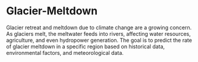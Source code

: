 # Glacier-Meltdown
Glacier retreat and meltdown due to climate change are a growing concern. As glaciers melt, the meltwater feeds into rivers, affecting water resources, agriculture, and even hydropower generation. The goal is to predict the rate of glacier meltdown in a specific region based on historical data, environmental factors, and meteorological data.
